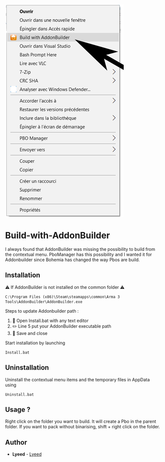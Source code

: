 ![Screenshot](image.png)

# Build-with-AddonBuilder
I always found that AddonBuilder was missing the possibility to build from the contextual menu.
PboManager has this possibility and I wanted it for Addonbuilder since Bohemia has changed the way Pbos are build.

## Installation
:warning: If AddonBuilder is not installed on the common folder :warning:
```
C:\Program Files (x86)\Steam\steamapps\common\Arma 3 Tools\AddonBuilder\AddonBuilder.exe
```
Steps to update Addonbuilder path :
1. :open_file_folder: Open Install.bat with any text editor
2. :pencil2: Line 5 put your AddonBuilder executable path
3. :floppy_disk: Save and close

Start installation by launching 
```
Install.bat
```

## Uninstallation
Uninstall the contextual menu items and the temporary files in AppData using
```
Uninstall.bat
```

## Usage ?
Right click on the folder you want to build. It will create a Pbo in the parent folder.
If you want to pack without binarising, shift + right click on the folder.

## Author

* **Lyeed** - [Lyeed](https://github.com/Lyeed)
